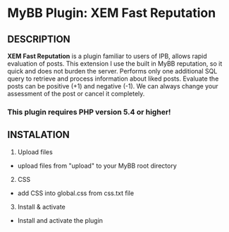 # MyBB Plugin: XEM Fast Reputation

## DESCRIPTION

**XEM Fast Reputation** is a plugin familiar to users of IPB, allows rapid evaluation of posts. This extension I use the built in MyBB reputation, so it quick and does not burden the server. Performs only one additional SQL query to retrieve and process information about liked posts. Evaluate the posts can be positive (+1) and negative (-1). We can always change your assessment of the post or cancel it completely.

### This plugin requires PHP version 5.4 or higher!

## INSTALATION

1. Upload files
  * upload files from "upload" to your MyBB root directory

2. CSS
  * add CSS into global.css from css.txt file

3. Install & activate
  * Install and activate the plugin
